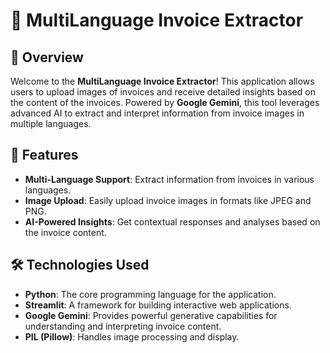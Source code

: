 # 📄 MultiLanguage Invoice Extractor

## 🚀 Overview

Welcome to the **MultiLanguage Invoice Extractor**! This application allows users to upload images of invoices and receive detailed insights based on the content of the invoices. Powered by **Google Gemini**, this tool leverages advanced AI to extract and interpret information from invoice images in multiple languages.

## 🌟 Features

- **Multi-Language Support**: Extract information from invoices in various languages.
- **Image Upload**: Easily upload invoice images in formats like JPEG and PNG.
- **AI-Powered Insights**: Get contextual responses and analyses based on the invoice content.

## 🛠️ Technologies Used

- **Python**: The core programming language for the application.
- **Streamlit**: A framework for building interactive web applications.
- **Google Gemini**: Provides powerful generative capabilities for understanding and interpreting invoice content.
- **PIL (Pillow)**: Handles image processing and display.
